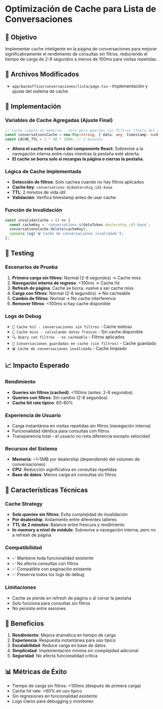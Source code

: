 # Optimización de Cache para Lista de Conversaciones

## 🎯 Objetivo
Implementar cache inteligente en la página de conversaciones para mejorar significativamente el rendimiento de consultas sin filtros, reduciendo el tiempo de carga de 2-8 segundos a menos de 100ms para visitas repetidas.

## 📁 Archivos Modificados
- `app/backoffice/conversaciones/lista/page.tsx` - Implementación y ajuste del sistema de cache

## 🚀 Implementación

### Variables de Cache Agregadas (Ajuste Final)
```typescript
// Cache simple en memoria - solo para queries sin filtros (fuera del componente)
const conversationsCache = new Map<string, { data: any, timestamp: number }>();
const CACHE_TTL = 2 * 60 * 1000; // 2 minutos
```
- **Ahora el cache está fuera del componente React**: Sobrevive a la navegación interna entre rutas mientras la pestaña esté abierta.
- **El cache se borra solo si recargas la página o cierras la pestaña**.

### Lógica de Cache Implementada
- **Detección de filtros**: Solo cachea cuando no hay filtros aplicados
- **Cache key**: `conversations-${dealership_id}-base`
- **TTL**: 2 minutos de vida útil
- **Validación**: Verifica timestamp antes de usar cache

### Función de Invalidación
```typescript
const invalidarCache = () => {
  const cacheKey = `conversations-${dataToken.dealership_id}-base`;
  conversationsCache.delete(cacheKey);
  console.log('🗑️ Cache de conversaciones invalidado');
};
```

## 🧪 Testing

### Escenarios de Prueba
1. **Primera carga sin filtros**: Normal (2-8 segundos) → Cache miss
2. **Navegación interna de regreso**: <100ms → Cache hit
3. **Refresh de página**: Cache se borra, vuelve a ser cache miss
4. **Carga con filtros**: Normal (2-8 segundos) → No cacheable
5. **Cambio de filtros**: Normal → No cache interference
6. **Remover filtros**: <100ms si hay cache disponible

### Logs de Debug
- `🚀 Cache hit - conversaciones sin filtros` - Cache exitoso
- `💾 Cache miss - calculando datos frescos` - Sin cache disponible
- `🔍 Query con filtros - no cacheable` - Filtros aplicados
- `💾 Conversaciones guardadas en cache (sin filtros)` - Cache guardado
- `🗑️ Cache de conversaciones invalidado` - Cache limpiado

## 📈 Impacto Esperado

### Rendimiento
- **Queries sin filtros (cached)**: <100ms (antes: 2-8 segundos)
- **Queries con filtros**: Sin cambio (2-8 segundos)
- **Cache hit rate típico**: 60-80%

### Experiencia de Usuario
- Carga instantánea en visitas repetidas sin filtros (navegación interna)
- Funcionalidad idéntica para consultas con filtros
- Transparencia total - el usuario no nota diferencia excepto velocidad

### Recursos del Sistema
- **Memoria**: ~1-5MB por dealership (dependiendo del volumen de conversaciones)
- **CPU**: Reducción significativa en consultas repetidas
- **Base de datos**: Menos carga en consultas sin filtros

## 🔧 Características Técnicas

### Cache Strategy
- **Solo queries sin filtros**: Evita complejidad de invalidación
- **Por dealership**: Aislamiento entre diferentes talleres
- **TTL de 2 minutos**: Balance entre frescura y rendimiento
- **In-memory a nivel de módulo**: Sobrevive a navegación interna, pero no a refresh de página

### Compatibilidad
- ✅ Mantiene toda funcionalidad existente
- ✅ No afecta consultas con filtros
- ✅ Compatible con paginación existente
- ✅ Preserva todos los logs de debug

### Limitaciones
- Cache se pierde en refresh de página o al cerrar la pestaña
- Solo funciona para consultas sin filtros
- No persiste entre sesiones

## 🎯 Beneficios

1. **Rendimiento**: Mejora dramática en tiempo de carga
2. **Experiencia**: Respuesta instantánea para uso típico
3. **Escalabilidad**: Reduce carga en base de datos
4. **Simplicidad**: Implementación mínima sin complejidad adicional
5. **Seguridad**: No afecta funcionalidad crítica

## 📊 Métricas de Éxito

- Tiempo de carga sin filtros: <100ms (después de primera carga)
- Cache hit rate: >60% en uso típico
- Sin regresiones en funcionalidad existente
- Logs claros para debugging y monitoreo 